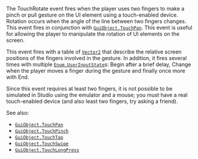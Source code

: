 The TouchRotate event fires when the player uses two fingers to make a
pinch or pull gesture on the UI element using a touch-enabled device.
Rotation occurs when the angle of the line between two fingers changes.
This event fires in conjunction with [`GuiObject.TouchPan`](https://create.roblox.com/docs/reference/engine/classes/GuiObject#TouchPan). This
event is useful for allowing the player to manipulate the rotation of UI
elements on the screen.

This event fires with a table of [`Vector2`](https://create.roblox.com/docs/reference/engine/datatypes/Vector2) that describe the
relative screen positions of the fingers involved in the gesture. In
addition, it fires several times with multiple [`Enum.UserInputState`](https://create.roblox.com/docs/reference/engine/enums/UserInputState)s:
Begin after a brief delay, Change when the player moves a finger during
the gesture and finally once more with End.

Since this event requires at least two fingers, it is not possible to be
simulated in Studio using the emulator and a mouse; you must have a real
touch-enabled device (and also least two fingers, try asking a friend).

See also:

- [`GuiObject.TouchPan`](https://create.roblox.com/docs/reference/engine/classes/GuiObject#TouchPan)
- [`GuiObject.TouchPinch`](https://create.roblox.com/docs/reference/engine/classes/GuiObject#TouchPinch)
- [`GuiObject.TouchTap`](https://create.roblox.com/docs/reference/engine/classes/GuiObject#TouchTap)
- [`GuiObject.TouchSwipe`](https://create.roblox.com/docs/reference/engine/classes/GuiObject#TouchSwipe)
- [`GuiObject.TouchLongPress`](https://create.roblox.com/docs/reference/engine/classes/GuiObject#TouchLongPress)